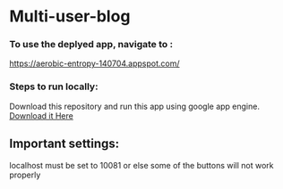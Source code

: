 # Multi-user-blog

### To use the deplyed app, navigate to :
https://aerobic-entropy-140704.appspot.com/

### Steps to run locally:
Download this repository and run this app using google app engine.
[Download it Here](https://cloud.google.com/appengine/downloads)

## Important settings:
localhost must be set to 10081 or else some of the buttons will not work properly
